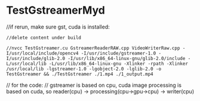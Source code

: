 # TestGstreamerMyd

//if rerun, make sure gst, cuda is installed:

    //delete content under build

    //nvcc TestGstreamer.cu GstreamerReaderRAW.cpp VideoWriterRaw.cpp -I/usr/local/include/opencv4 -I/usr/include/gstreamer-1.0 -I/usr/include/glib-2.0 -I/usr/lib/x86_64-linux-gnu/glib-2.0/include -L/usr/local/lib -L/usr/lib/x86_64-linux-gnu -Xlinker -rpath -Xlinker /usr/local/lib -lgstreamer-1.0 -lgobject-2.0 -lglib-2.0 -o TestGstreamer && ./TestGstreamer ./1.mp4 ./1_output.mp4

  
// for the code:
// gstreamer is based on cpu, cuda image processing is based on cuda, so reader(cpu) -> processing(cpu->gpu->cpu) -> writer(cpu)

